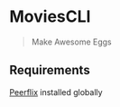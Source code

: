 # MoviesCLI

> Make Awesome Eggs

## Requirements

[Peerflix][1] installed globally

[1]: https://github.com/mafintosh/peerflix "Peerflix: The Salvation of world"
